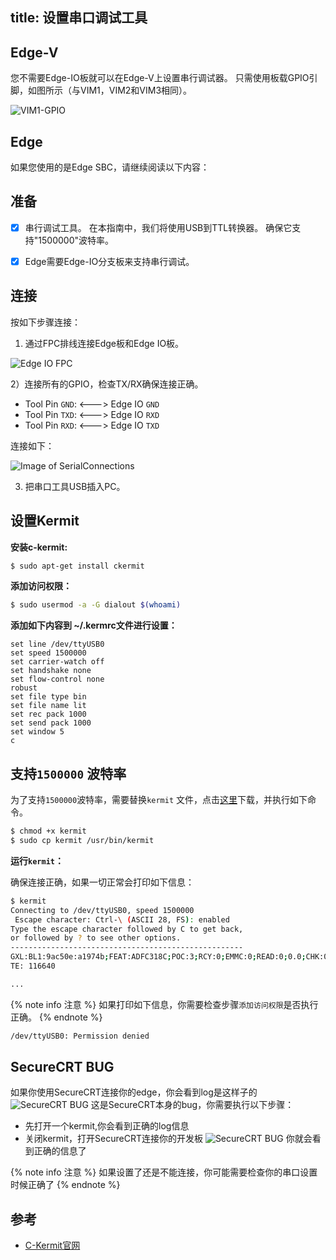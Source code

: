 title: 设置串口调试工具
---

## Edge-V

您不需要Edge-IO板就可以在Edge-V上设置串行调试器。 只需使用板载GPIO引脚，如图所示（与VIM1，VIM2和VIM3相同）。

![VIM1-GPIO](/linux/images/vim1/serial_connections_3pin.jpg)

## Edge

如果您使用的是Edge SBC，请继续阅读以下内容：

## 准备

- [x] 串行调试工具。 在本指南中，我们将使用USB到TTL转换器。 确保它支持"1500000"波特率。
- [x] Edge需要Edge-IO分支板来支持串行调试。


## 连接

按如下步骤连接：

1) 通过FPC排线连接Edge板和Edge IO板。

![Edge IO FPC](/linux/images/edge/edge_io.gif)

2）连接所有的GPIO，检查TX/RX确保连接正确。

  * Tool Pin `GND`: <---> Edge IO `GND`
  * Tool Pin `TXD`: <---> Edge IO `RXD`
  * Tool Pin `RXD`: <---> Edge IO `TXD`

连接如下：

![Image of SerialConnections](/linux/images/edge/serial_connections_3pin.png)

3) 把串口工具USB插入PC。

## 设置Kermit

**安装c-kermit:**

```sh
$ sudo apt-get install ckermit
```

**添加访问权限：**

```sh
$ sudo usermod -a -G dialout $(whoami)
```

**添加如下内容到 ~/.kermrc文件进行设置：**

```
set line /dev/ttyUSB0
set speed 1500000
set carrier-watch off
set handshake none
set flow-control none
robust
set file type bin
set file name lit
set rec pack 1000
set send pack 1000
set window 5
c
```
## 支持`1500000` 波特率

为了支持`1500000`波特率，需要替换`kermit` 文件，点击[这里](https://dl.khadas.com/Tools/kermit)下载，并执行如下命令。

```sh
$ chmod +x kermit
$ sudo cp kermit /usr/bin/kermit
```

**运行`kermit`：**

确保连接正确，如果一切正常会打印如下信息：

```sh
$ kermit
Connecting to /dev/ttyUSB0, speed 1500000
 Escape character: Ctrl-\ (ASCII 28, FS): enabled
Type the escape character followed by C to get back,
or followed by ? to see other options.
----------------------------------------------------
GXL:BL1:9ac50e:a1974b;FEAT:ADFC318C;POC:3;RCY:0;EMMC:0;READ:0;0.0;CHK:0;
TE: 116640

...

```

{% note info 注意 %}
如果打印如下信息，你需要检查步骤`添加访问权限`是否执行正确。
{% endnote %}

```sh
/dev/ttyUSB0: Permission denied
```
## SecureCRT BUG

如果你使用SecureCRT连接你的edge，你会看到log是这样子的
![SecureCRT BUG](/linux/images/edge/sourcecrt_bug.png)
这是SecureCRT本身的bug，你需要执行以下步骤：
* 先打开一个kermit,你会看到正确的log信息
* 关闭kermit，打开SecureCRT连接你的开发板
![SecureCRT BUG](/linux/images/edge/sourcecrt_bug_slove.png)
你就会看到正确的信息了

{% note info 注意 %}
如果设置了还是不能连接，你可能需要检查你的串口设置时候正确了
{% endnote %}

## 参考

* [C-Kermit官网](http://www.columbia.edu/kermit/index.html)
